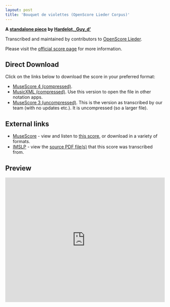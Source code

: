 ```yaml
---
layout: post
title: 'Bouquet de violettes (OpenScore Lieder Corpus)'
---
```


__A [standalone piece](https://fourscoreandmore.org/openscore/lieder/Hardelot%2C_Guy_d%E2%80%99/_/) by [Hardelot,_Guy_d’](https://fourscoreandmore.org/openscore/lieder/Hardelot%2C_Guy_d%E2%80%99)__

Transcribed and maintained by contributors to [OpenScore Lieder].

Please visit the [official score page] for more information.

[official score page]: https://musescore.com/openscore-lieder-corpus/scores/6627964
[OpenScore Lieder]: https://musescore.com/openscore-lieder-corpus

## Direct Download

Click on the links below to download the score in your preferred format:
- [MuseScore 4 (compressed)](https://fourscoreandmore.org/openscore/lieder/Hardelot%2C_Guy_d%E2%80%99/_/Bouquet_de_violettes.mscz).
- [MusicXML (compressed)](https://fourscoreandmore.org/openscore/lieder/Hardelot%2C_Guy_d%E2%80%99/_/Bouquet_de_violettes.mxl). Use this version to open the file in other notation apps.
- [MuseScore 3 (uncompressed)](https://raw.githubusercontent.com/OpenScore/Lieder/refs/heads/main/scores/Hardelot%2C_Guy_d%E2%80%99/_/Bouquet_de_violettes/lc6627964.mscx). This is the version as transcribed by our team (with no updates etc.). It is uncompressed (so a larger file).

## External links

- [MuseScore] - view and listen to [this score][MuseScore], or download in a variety of formats.
- [IMSLP] - view the [source PDF file(s)][IMSLP] that this score was transcribed from.

[MuseScore]: https://musescore.com/score/6627964
[IMSLP]: https://imslp.org/wiki/Special:ReverseLookup/600385

## Preview

<iframe width="100%" height="394" src="https://musescore.com/openscore-lieder-corpus/scores/6627964/embed" frameborder="0" allowfullscreen allow="autoplay; fullscreen"></iframe>
